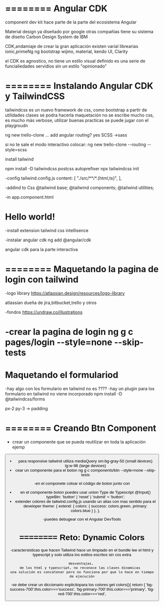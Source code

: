 ========
Angular CDK
========
component dev kit
hace parte de la parte del ecosistema Angular

Material design ya diseñado por google
otras compañias tiene su sistema de diseño
Carbon Design System de IBM

CDK,andamiaje de crear la gran aplicación
existen varial librearias 
ionic,primeNg ng bootstrap wijmo, material, kendo UI, Clarity

el CDK es agnostico, no tiene un estilo visual definido es una serie de 
	funcialiedades
	servidios
sin un estilo "opinionado"

========
Instalando Angular CDK y TailwindCSS
========
tailwindcss es un nuevo framework de css, como bootstrap 
a partir de utilidades clases se podra hacerla maquetación
no se escribe mucho css, es mucho más verbose, utilizar buenas practicas se puede jugar con el playgroudn

ng new trello-clone
... add angular routing? yes
SCSS ->sass

si no te sale el modo interactivo colocar:
ng new trello-clone --routing --style=scss

install tailwind

npm install -D tailwindcss postcss autoprefixer
npx tailwindcss init

-config tailwind.config.js
content: [
    "./src/**/*.{html,ts}",
  ],


 -addind to Css
	@tailwind base;
	@tailwind components;
	@tailwind utilities;

-in app.component.html
<h1 class="text-3xl font-bold underline">
  Hello world!
</h1>
-install extension tailwind css intellisence

-instalar angular cdk
ng add @angular/cdk

angular cdk para la parte interactiva

========
Maquetando la pagina de login con tailwind
========
-logo library
https://atlassian.design/resources/logo-library

atlassian dueña de jira,bitbucket,trello y otros

-fondos
https://undraw.co/illustrations

-crear la pagina de login
ng g c pages/login --style=none --skip-tests
========
Maquetando el formulariod
========
-hay algo con los formulario en tailwind no es ????
-hay un plugin para los formulario en tailwind no viene incorporado
	npm install -D @tailwindcss/forms

px-2 py-3  -> padding

========
Creando Btn Component
========
- crear un componente que se pueda reutilizar en toda la aplicación
ejemp
<button class="bg-blue-500 text-white px-2 py-3 rounded">

- para responsive tailwind utiliza mediaQuery
sm:bg-gray-50  (small devices)
lg:w-96	(large devices)
- cear un componente para el boton
ng g c components/btn --style=none --skip-tests

-en el componete coloar el código de boton junto con
<ng-content></ng-content>
- en el componente boton puedes usar  union Type de Typescript
	 @Input() typeBtn: 'button' | 'reset' | 'submit' = 'button'; 
- extender colores de tailwind.config.js usando un alias con mas sentido para el developer
		theme: {
			extend: {
			colors: {
				success: colors.green,
				primary: colors.blue
			}
			},
		},

-puedes debugear con el Angular DevTools

========
Reto: Dynamic Colors
========
-caractersisticas que hacen Tailwind 
	hace un limpiado en el bundle
	lee el html y typescript y solo utiliza los estilos escritos sin css extra

	desventajas, 
	de los html y typescript, no reconoce las clases dinamicas  
	una solución es concatenar pero no funciona por que lo hace en tiempo de ejecución
-se debe crear un diccionario explicitopara los colores
	get colors(){
		return {
		'bg-success-700':this.color==='success',
		'bg-primary-700':this.color==='primary',
		'bg-red-700':this.color==='red', 